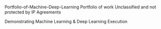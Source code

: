 Portfolio-of-Machine-Deep-Learning
Portfolio of work Unclassified and not protected by IP Agreements 

Demonstrating Machine Learning & Deep Learning Execution
